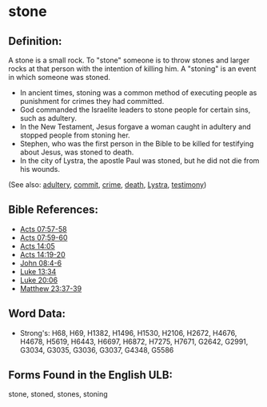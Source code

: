 # stone

## Definition:

A stone is a small rock. To "stone" someone is to throw stones and larger rocks at that person with the intention of killing him. A "stoning" is an event in which someone was stoned.

* In ancient times, stoning was a common method of executing people as punishment for crimes they had committed.
* God commanded the Israelite leaders to stone people for certain sins, such as adultery.
* In the New Testament, Jesus forgave a woman caught in adultery and stopped people from stoning her.
* Stephen, who was the first person in the Bible to be killed for testifying about Jesus, was stoned to death.
* In the city of Lystra, the apostle Paul was stoned, but he did not die from his wounds.

(See also: [adultery](../kt/adultery.md), [commit](../other/commit.md), [crime](../other/criminal.md), [death](../other/death.md), [Lystra](../names/lystra.md), [testimony](../kt/testimony.md))

## Bible References:

* [Acts 07:57-58](rc://en/tn/help/act/07/57)
* [Acts 07:59-60](rc://en/tn/help/act/07/59)
* [Acts 14:05](rc://en/tn/help/act/14/05)
* [Acts 14:19-20](rc://en/tn/help/act/14/19)
* [John 08:4-6](rc://en/tn/help/jhn/08/04)
* [Luke 13:34](rc://en/tn/help/luk/13/34)
* [Luke 20:06](rc://en/tn/help/luk/20/06)
* [Matthew 23:37-39](rc://en/tn/help/mat/23/37)

## Word Data:

* Strong's: H68, H69, H1382, H1496, H1530, H2106, H2672, H4676, H4678, H5619, H6443, H6697, H6872, H7275, H7671, G2642, G2991, G3034, G3035, G3036, G3037, G4348, G5586

## Forms Found in the English ULB:

stone, stoned, stones, stoning
